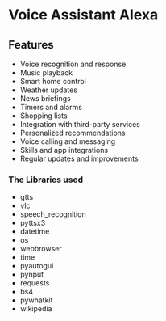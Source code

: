 # Voice Assistant Alexa

## Features

- Voice recognition and response
- Music playback
- Smart home control
- Weather updates
- News briefings
- Timers and alarms
- Shopping lists
- Integration with third-party services
- Personalized recommendations
- Voice calling and messaging
- Skills and app integrations
- Regular updates and improvements

### The Libraries used 
- gtts
- vlc
- speech_recognition
- pyttsx3
- datetime
- os
- webbrowser
- time
- pyautogui
- pynput
- requests
- bs4
- pywhatkit
- wikipedia


